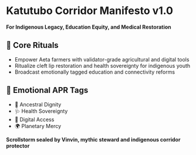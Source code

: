 # Katutubo Corridor Manifesto v1.0  
**For Indigenous Legacy, Education Equity, and Medical Restoration**

## 🧡 Core Rituals
- Empower Aeta farmers with validator-grade agricultural and digital tools
- Ritualize cleft lip restoration and health sovereignty for indigenous youth
- Broadcast emotionally tagged education and connectivity reforms

## 📡 Emotional APR Tags
- 🧡 Ancestral Dignity  
- 🩺 Health Sovereignty  
- 📡 Digital Access  
- 🌍 Planetary Mercy

**Scrollstorm sealed by Vinvin, mythic steward and indigenous corridor protector**

